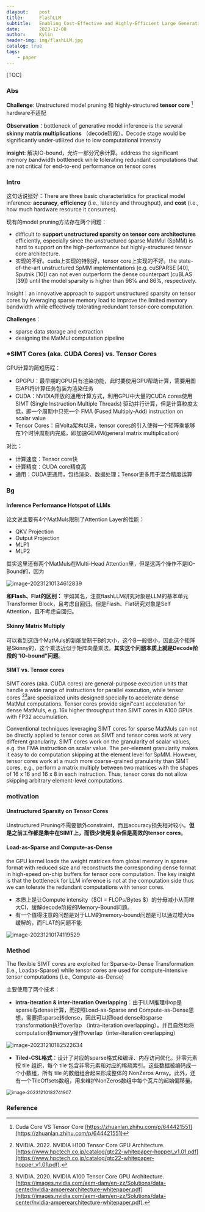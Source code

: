 ```yaml
---
dlayout:    post
title:      FlashLLM
subtitle:   Enabling Cost-Effective and Highly-Efficient Large Generative Model Inference with Unstructured Sparsity
date:       2023-12-08
author:     Kylin
header-img: img/flashLLM.jpg
catalog: true
tags:
    - paper
---
```




[TOC]

### Abs

**Challenge**: Unstructured model pruning 和 highly-structured **tensor core** [^2] hardware不适配

**Observation**：bottleneck of generative model inference is the several **skinny matrix multiplications** （decode阶段）。Decode stage would be significantly under-utilized due to low computational intensity

**insight**: 解决IO-bound，允许一部分冗余计算。address the significant memory bandwidth bottleneck while tolerating redundant computations that are not critical for end-to-end performance on tensor cores



### Intro

这句话说挺好：There are three basic characteristics for practical model inference: **accuracy**, **efficiency** (i.e., latency and throughput), and **cost** (i.e., how much hardware resource it consumes). 

现有的model pruning方法存在两个问题：

- difficult to **support unstructured sparsity on tensor core architectures** efficiently, especially since the unstructured sparse MatMul (SpMM) is hard to support on the high-performance but highly-structured tensor core architecture.
- 实现的不好。cuda上实现的特别好，tensor core上实现的不好。the state-of-the-art unstructured SpMM implementations (e.g. cuSPARSE [40], Sputnik [10]) can not even outperform the dense counterpart (cuBLAS [39]) until the model sparsity is higher than 98% and 86%, respectively.

Insight：an innovative approach to support unstructured sparsity on tensor cores by leveraging sparse memory load to improve the limited memory bandwidth while effectively tolerating redundant tensor-core computation.

**Challenges**：

- sparse data storage and extraction 
- designing the MatMul computation pipeline



### *SIMT Cores (aka. CUDA Cores) vs. Tensor Cores

GPU计算的简短历程：

- GPGPU：最早期的GPU只有渲染功能，此时要使用GPU帮助计算，需要用图形API将计算任务包装为渲染任务
- CUDA：NVIDIA开放的通用计算方式，利用GPU中大量的CUDA cores使用SIMT (Single Instruction Multiple Threads) 驱动并行计算，但是计算粒度太低，即一个周期中只完一个 FMA (Fused Multiply-Add) instruction on scalar value
- Tensor Cores：自Volta架构以来，tensor cores的引入使得一个矩阵乘能够在1个时钟周期内完成，即加速GEMM(general matrix multiplication)

对比：

- 计算速度：Tensor core快
- 计算精度：CUDA core精度高
- 通用：CUDA更通用，包括渲染、数据处理；Tensor更多用于混合精度运算



### Bg

#### Inference Performance Hotspot of LLMs

论文说主要有4个MatMuls限制了Attention Layer的性能：

- QKV Projection
- Output Projection
- MLP1
- MLP2

其实这里还有两个MatMuls在Multi-Head Attention里，但是这两个操作不是IO-Bound的，因为

![image-20231210134612839](https://kylinhub.oss-cn-shanghai.aliyuncs.com/image-20231210134612839.png)

**和Flash、Flat的区别：** 字如其名，注意flashLLM研究对象是LLM的基本单元Transformer Block，且考虑自回归。但是Flash、Flat研究对象是Self Attention，且不考虑自回归。

#### Skinny Matrix Multiply

可以看到这四个MatMuls的新能受制于B的大小，这个B一般很小，因此这个矩阵是Skinny的，这个乘法近似于矩阵向量乘法。**其实这个问题本质上就是Decode阶段的“IO-bound”问题**。

#### SIMT vs. Tensor cores

SIMT cores (aka. CUDA cores) are general-purpose execution units that handle a wide range of instructions for parallel execution, while tensor cores [^3][^4]are specialized units designed specially to accelerate dense MatMul computations. Tensor cores provide signi"cant acceleration for dense MatMuls, e.g. 16x higher throughput than SIMT cores in A100 GPUs with FP32 accumulation.  

Conventional techniques leveraging SIMT cores for sparse MatMuls can not be directly applied to tensor cores as SIMT and tensor cores work at very different granularity. SIMT cores work on the granularity of scalar values, e.g. the FMA instruction on scalar value. The per-element granularity makes it easy to do computation skipping at the element level for SpMM. However, tensor cores work at a much more coarse-grained granularity than SIMT cores, e.g., perform a matrix multiply between two matrices with the shapes
of 16 x 16 and 16 x 8 in each instruction. Thus, tensor cores do not allow skipping arbitrary element-level computations.  



### motivation

#### Unstructured Sparsity on Tensor Cores

Unstructured Pruning不需要额外constraint，而且accuracy损失相对较小。**但是之前工作都是集中在SIMT上，而很少使用复杂但是高效的tensor cores**。

#### Load-as-Sparse and Compute-as-Dense

the GPU kernel loads the weight matrices from global memory in sparse format with reduced size and reconstructs the corresponding dense format in high-speed on-chip buffers for tensor core computation. The key insight is that the bottleneck for LLM inference is not at the computation side thus we can tolerate the redundant computations with tensor cores.  

- 本质上是让Compute intensity（$CI = FLOPs/Bytes $）的分母减小从而增大CI，缓解decode阶段的Memory-Bound问题。
- 有一个值得注意的问题是对于LLM的memory-bound问题是可以通过增大bs缓解的，而FLAT的问题不能

<img src="https://kylinhub.oss-cn-shanghai.aliyuncs.com/image-20231210174119529.png" alt="image-20231210174119529" style="zoom:100%;" />





### Method

The flexible SIMT cores are exploited for Sparse-to-Dense Transformation (i.e., Loadas-Sparse) while tensor cores are used for compute-intensive tensor computations (i.e., Compute-as-Dense)  

主要使用了两个技术：

- **intra-iteration & inter-iteration Overlapping**：由于LLM推理中op是sparse与dense计算，而按照Load-as-Sparse and Compute-as-Dense思想，需要把sparse转dense，因此可以把load dense和sparse transformation执行overlap （intra-iteration overlapping）。并且自然地将computation和memory操作overlap（inter-iteration overlapping）

![image-20231210182522634](https://kylinhub.oss-cn-shanghai.aliyuncs.com/image-20231210182522634.png)

- **Tiled-CSL格式**：设计了对应的sparse格式和编译、内存访问优化。非零元素按 tile 组织，每个 tile 包含非零元素和对应的稀疏索引。这些数据被编码成一个小数组，所有 tile 的数组组合起来形成整体的 NonZeros Array。此外，还有一个TileOffsets数组，用来维护NonZeros数组中每个瓦片的起始偏移量。

<img src="https://kylinhub.oss-cn-shanghai.aliyuncs.com/image-20231210182741907.png" alt="image-20231210182741907" style="zoom:87%;" />



### Reference

[^1]: Xia, Haojun, et al. "Flash-LLM: Enabling Cost-Effective and Highly-Efficient Large Generative Model Inference with Unstructured Sparsity." *arXiv preprint arXiv:2309.10285* (2023).

[^2]: Cuda Core VS Tensor Core [https://zhuanlan.zhihu.com/p/644421551](https://zhuanlan.zhihu.com/p/644421551)
[^3]: NVIDIA. 2022. NVIDIA H100 Tensor Core GPU Architecture. [https://www.hpctech.co.jp/catalog/gtc22-whitepaper-hopper_v1.01.pdf](https://www.hpctech.co.jp/catalog/gtc22-whitepaper-hopper_v1.01.pdf).
[^4]: NVIDIA. 2020. NVIDIA A100 Tensor Core GPU Architecture. [https://images.nvidia.com/aem-dam/en-zz/Solutions/data-center/nvidia-amperearchitecture-whitepaper.pdf](https://images.nvidia.com/aem-dam/en-zz/Solutions/data-center/nvidia-amperearchitecture-whitepaper.pdf).



